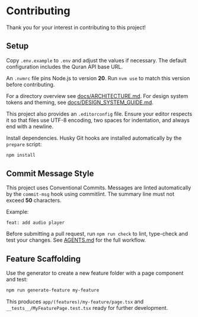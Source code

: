 # Contributing

Thank you for your interest in contributing to this project!

## Setup

Copy `.env.example` to `.env` and adjust the values if necessary. The default configuration includes the Quran API base URL.

An `.nvmrc` file pins Node.js to version **20**. Run `nvm use` to match this version before contributing.

For a directory overview see [docs/ARCHITECTURE.md](docs/ARCHITECTURE.md).
For design system tokens and theming, see [docs/DESIGN_SYSTEM_GUIDE.md](docs/DESIGN_SYSTEM_GUIDE.md).

This project also provides an `.editorconfig` file. Ensure your editor respects
it so that files use UTF-8 encoding, two spaces for indentation, and always end
with a newline.

Install dependencies. Husky Git hooks are installed automatically by the `prepare` script:

```bash
npm install
```

## Commit Message Style

This project uses Conventional Commits. Messages are linted automatically by the `commit-msg` hook using commitlint.
The summary line must not exceed **50** characters.

Example:

```text
feat: add audio player
```

Before submitting a pull request, run `npm run check` to lint, type-check and
test your changes. See [AGENTS.md](AGENTS.md) for the full workflow.

## Feature Scaffolding

Use the generator to create a new feature folder with a page component and test:

```bash
npm run generate-feature my-feature
```

This produces `app/(features)/my-feature/page.tsx` and
`__tests__/MyFeaturePage.test.tsx` ready for further development.
